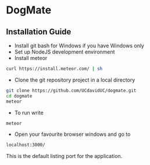 # DogMate

## Installation Guide


* Install git bash for Windows if you have Windows only
* Set up NodeJS development environment
* Install meteor
```bash
curl https://install.meteor.com/ | sh
```
* Clone the git repository project in a local directory
```bash
git clone https://github.com/UCdavidUC/dogmate.git
cd dogmate
meteor
```
* To run write
```bash
meteor
```
* Open your favourite browser windows and go to
```bash
localhost:3000/
```
This is the default listing port for the application.
